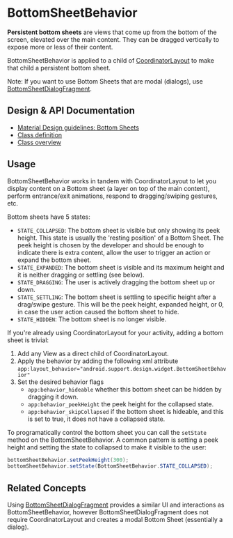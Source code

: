 <!--docs:
title: "Bottom Sheets"
layout: detail
section: components
excerpt: "BottomSheetBehavior makes it easy to implement persistent bottom sheets, views that come up from the bottom of the screen that are elevated over the main content."
iconId: bottom_sheet
path: /catalog/bottom-sheet-behavior/
-->

# BottomSheetBehavior

**Persistent bottom sheets** are views that come up from the bottom of the
screen, elevated over the main content. They can be dragged vertically to
expose more or less of their content.

BottomSheetBehavior is applied to a child of
[CoordinatorLayout](/material-components/material-components-android/blob/master/docs/components/CoordinatorLayout.md)
to make that child a persistent bottom sheet.

Note: If you want to use Bottom Sheets that are modal (dialogs), use
[BottomSheetDialogFragment](/material-components/material-components-android/blob/master/docs/components/BottomSheetDialogFragment.md).

## Design & API Documentation

-   [Material Design guidelines: Bottom Sheets](https://material.io/guidelines/components/bottom-sheets.html#bottom-sheets-persistent-bottom-sheets)
    <!--{: .icon-list-item.icon-list-item--spec }-->
-   [Class definition](https://github.com/material-components/material-components-android/tree/master/lib/src/android/support/design/widget/BottomSheetBehavior.java)
    <!--{: .icon-list-item.icon-list-item--link }-->
-   [Class overview](https://developer.android.com/reference/android/support/design/widget/BottomSheetBehavior.html)
    <!--{: .icon-list-item.icon-list-item--link }-->
<!--{: .icon-list }-->

## Usage

BottomSheetBehavior works in tandem with CoordinatorLayout to let you display
content on a Bottom sheet (a layer on top of the main content), perform
entrance/exit animations, respond to dragging/swiping gestures, etc.

Bottom sheets have 5 states:

-   `STATE_COLLAPSED`: The bottom sheet is visible but only showing its peek
    height. This state is usually the 'resting position' of a Bottom Sheet. The
    peek height is chosen by the developer and should be enough to indicate
    there is extra content, allow the user to trigger an action or expand the
    bottom sheet.
-   `STATE_EXPANDED`: The bottom sheet is visible and its maximum height and it
    is neither dragging or settling (see below).
-   `STATE_DRAGGING`: The user is actively dragging the bottom sheet up or down.
-   `STATE_SETTLING`: The bottom sheet is settling to specific height after a
    drag/swipe gesture. This will be the peek height, expanded height, or
    0, in case the user action caused the bottom sheet to hide.
-   `STATE_HIDDEN`: The bottom sheet is no longer visible.

If you're already using CoordinatorLayout for your activity, adding a bottom
sheet is trivial:

1.  Add any View as a direct child of CoordinatorLayout.
2.  Apply the behavior by adding the following xml attribute
    `app:layout_behavior="android.support.design.widget.BottomSheetBehavior"`
3.  Set the desired behavior flags
    -   `app:behavior_hideable` whether this bottom sheet can be hidden by
        dragging it down.
    -   `app:behavior_peekHeight` the peek height for the collapsed state.
    -   `app:behavior_skipCollapsed` if the bottom sheet is hideable, and this
        is set to true, it does not have a collapsed state.

To programatically control the bottom sheet you can call the `setState` method
on the BottomSheetBehavior. A common pattern is setting a peek height and
setting the state to collapsed to make it visible to the user:

```java
bottomSheetBehavior.setPeekHeight(300);
bottomSheetBehavior.setState(BottomSheetBehavior.STATE_COLLAPSED);
```

## Related Concepts

Using
[BottomSheetDialogFragment](/material-components/material-components-android/blob/master/docs/components/BottomSheetDialogFragment.md)
provides a similar UI and interactions as BottomSheetBehavior, however
BottomSheetDialogFragment does not require CoordinatorLayout and creates a modal
Bottom Sheet (essentially a dialog).
